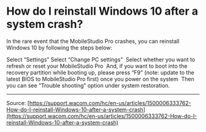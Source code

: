 # How do I reinstall Windows 10 after a system crash?

In the rare event that the MobileStudio Pro crashes, you can reinstall Windows 10 by following the steps below:

Select “Settings”
Select “Change PC settings” 
Select whether you want to refresh or reset your MobileStudio Pro 
And, if you want to boot into the recovery partition while booting up, please press “F9” (note: update to the latest BIOS to MobileStudio Pro first) once you power on the system 
Then you can see “Trouble shooting” option under system restoration.

---
Source: [https://support.wacom.com/hc/en-us/articles/1500006333762-How-do-I-reinstall-Windows-10-after-a-system-crash](https://support.wacom.com/hc/en-us/articles/1500006333762-How-do-I-reinstall-Windows-10-after-a-system-crash)

